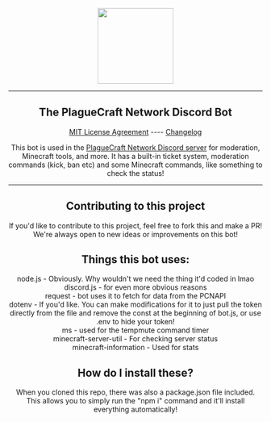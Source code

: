 <p align="center">
	<a href="https://plaguecraft.xyz">
	<img width="150" src="https://plaguecraft.xyz/storage/assets/img/logo.png">
	</a>
</p>

<hr>

<h2 align="center">The PlagueCraft Network Discord Bot</h2>
	<p align="center"><a href="LICENSE">MIT License Agreement</a> ---- <a href="change.log">Changelog</a></p>

<p align="center">This bot is used in the <a href="https://plaguecraft.xyz/discord">PlagueCraft Network Discord server</a> for moderation, Minecraft tools, and more. It has a built-in ticket system, moderation commands (kick, ban etc) and some Minecraft commands, like something to check the status!</p>

<hr>

<h2 align="center">Contributing to this project</h2>
	<p align="center">If you'd like to contribute to this project, feel free to fork this and make a PR! We're always open to new ideas or improvements on this bot!</p>

<h2 align="center">Things this bot uses:</h2>

<p align="center">node.js - Obviously. Why wouldn't we need the thing it'd coded in lmao<br />
discord.js - for even more obvious reasons<br />
request - bot uses it to fetch for data from the PCNAPI<br />
dotenv - If you'd like. You can make modifications for it to just pull the token directly from the file and remove the const at the beginning of bot.js, or use .env to hide your token!<br />
ms - used for the tempmute command timer<br />
minecraft-server-util - For checking server status<br />
minecraft-information - Used for stats</p>

<h2 align="center">How do I install these?</h2>
	<p align="center">When you cloned this repo, there was also a package.json file included. This allows you to simply run the "npm i" command and it'll install everything automatically!</p>
